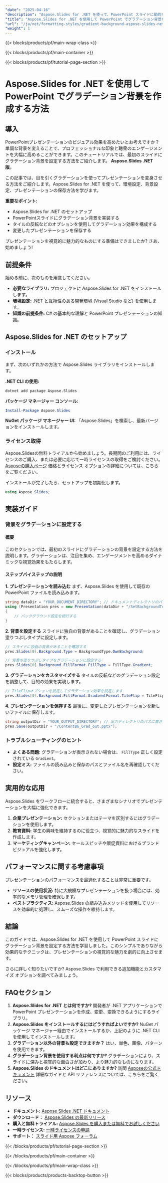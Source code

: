 ```yaml
---
"date": "2025-04-16"
"description": "Aspose.Slides for .NET を使って、PowerPoint スライドに動的なグラデーション背景を設定する方法を学びましょう。視覚的な魅力とプロフェッショナルな印象を簡単に高めることができます。"
"title": "Aspose.Slides for .NET を使用して PowerPoint でグラデーション背景を作成する方法"
"url": "/ja/net/formatting-styles/gradient-background-aspose-slides-net/"
"weight": 1
---
```


{{< blocks/products/pf/main-wrap-class >}}

{{< blocks/products/pf/main-container >}}

{{< blocks/products/pf/tutorial-page-section >}}
# Aspose.Slides for .NET を使用して PowerPoint でグラデーション背景を作成する方法

## 導入

PowerPointプレゼンテーションのビジュアル効果を高めたいとお考えですか？単調な背景を変えることで、プロフェッショナルな印象と聴衆のエンゲージメントを大幅に高めることができます。このチュートリアルでは、最初のスライドにグラデーション背景を設定する方法をご紹介します。 **Aspose.Slides .NET 版**。

この記事では、目を引くグラデーションを使ってプレゼンテーションを変身させる方法をご紹介します。Aspose.Slides for .NET を使って、環境設定、背景設定、プレゼンテーションの保存方法を学びます。

**重要なポイント:**
- Aspose.Slides for .NET のセットアップ
- PowerPointスライドにグラデーション背景を実装する
- タイルの反転などのオプションを使用してグラデーション効果を構成する
- 変更したプレゼンテーションを保存する

プレゼンテーションを視覚的に魅力的なものにする準備はできましたか? さあ、始めましょう!

## 前提条件

始める前に、次のものを用意してください。

- **必要なライブラリ:** プロジェクトに Aspose.Slides for .NET をインストールします。
- **環境設定:** .NET と互換性のある開発環境 (Visual Studio など) を使用します。
- **知識の前提条件:** C# の基本的な理解と PowerPoint プレゼンテーションの知識。

## Aspose.Slides for .NET のセットアップ

### インストール

まず、次のいずれかの方法で Aspose.Slides ライブラリをインストールします。

**.NET CLI の使用:**
```bash
dotnet add package Aspose.Slides
```

**パッケージ マネージャー コンソール:**
```powershell
Install-Package Aspose.Slides
```

**NuGet パッケージ マネージャー UI:**
「Aspose.Slides」を検索し、最新バージョンをインストールします。

### ライセンス取得

Aspose.Slidesの無料トライアルから始めましょう。長期間のご利用には、ライセンスのご購入、または必要に応じて一時ライセンスの取得をご検討ください。 [Asposeの購入ページ](https://purchase.aspose.com/buy) 価格とライセンス オプションの詳細については、こちらをご覧ください。

インストールが完了したら、セットアップを初期化します。
```csharp
using Aspose.Slides;
```

## 実装ガイド

### 背景をグラデーションに設定する

#### 概要
このセクションでは、最初のスライドにグラデーションの背景を設定する方法を説明します。グラデーションは、注目を集め、エンゲージメントを高めるダイナミックな視覚効果をもたらします。

#### ステップバイステップの説明

**1. プレゼンテーションを読み込む**
まず、Aspose.Slides を使用して既存の PowerPoint ファイルを読み込みます。
```csharp
string dataDir = "YOUR_DOCUMENT_DIRECTORY"; // ドキュメントディレクトリのパスに置き換えます
using (Presentation pres = new Presentation(dataDir + "/SetBackgroundToGradient.pptx"))
{
    // バックグラウンド設定を続行する
}
```

**2. 背景を設定する**
スライドに独自の背景があることを確認し、グラデーション塗りつぶしタイプに設定します。
```csharp
// スライドに独自の背景があることを確認する
pres.Slides[0].Background.Type = BackgroundType.OwnBackground;

// 背景の塗りつぶしタイプをグラデーションに設定する
pres.Slides[0].Background.FillFormat.FillType = FillType.Gradient;
```

**3. グラデーションをカスタマイズする**
タイルの反転などのグラデーション設定を調整して、目的の効果を実現します。
```csharp
// TileFlipオプションを設定してグラデーション効果を設定します
pres.Slides[0].Background.FillFormat.GradientFormat.TileFlip = TileFlip.FlipBoth;
```

**4. プレゼンテーションを保存する**
最後に、変更したプレゼンテーションを新しいファイルに保存します。
```csharp
string outputDir = "YOUR_OUTPUT_DIRECTORY"; // 出力ディレクトリのパスに置き換えます
pres.Save(outputDir + "/ContentBG_Grad_out.pptx");
```

### トラブルシューティングのヒント
- **よくある問題:** グラデーションが表示されない場合は、 `FillType` 正しく設定されている `Gradient`。
- **設定ミス:** ファイルの読み込みと保存のパスとファイル名を再確認してください。

## 実用的な応用
Aspose.Slides をワークフローに統合すると、さまざまなシナリオでプレゼンテーションを大幅に強化できます。

1. **企業プレゼンテーション:** セクションまたはテーマを区別するにはグラデーションを使用します。
2. **教育資料:** 学生の興味を維持するのに役立つ、視覚的に魅力的なスライドを作成します。
3. **マーケティングキャンペーン:** セールスピッチや販促資料におけるブランドビジュアルを強化します。

## パフォーマンスに関する考慮事項
プレゼンテーションのパフォーマンスを最適化することは非常に重要です。
- **リソースの使用状況:** 特に大規模なプレゼンテーションを扱う場合には、効率的なメモリ管理を確保します。
- **ベストプラクティス:** Aspose.Slides の組み込みメソッドを使用してリソースを効率的に処理し、スムーズな操作を維持します。

## 結論
このガイドでは、Aspose.Slides for .NET を使用して PowerPoint スライドにグラデーション背景を設定する方法を学習しました。このシンプルでありながら効果的なテクニックは、プレゼンテーションの視覚的な魅力を劇的に向上させます。 

さらに詳しく知りたいですか? Aspose.Slides で利用できる追加機能とカスタマイズ オプションを調べてみましょう。

## FAQセクション
1. **Aspose.Slides for .NET とは何ですか?** 
   開発者が .NET アプリケーションで PowerPoint プレゼンテーションを作成、変更、変換できるようにするライブラリ。
2. **Aspose.Slides をインストールするにはどうすればよいですか?**
   NuGet パッケージ マネージャー経由でインストールするか、上記のように .NET CLI を使用してインストールします。
3. **グラデーション以外の背景も設定できますか？**
   はい、単色、画像、パターンを使用できます。
4. **グラデーション背景を使用する利点は何ですか?**
   グラデーションにより、スライドに深みと視覚的な面白さが加わり、より魅力的なものになります。
5. **Aspose.Slides のドキュメントはどこにありますか?**
   訪問 [Asposeの公式ドキュメント](https://reference.aspose.com/slides/net/) 詳細なガイドと API リファレンスについては、こちらをご覧ください。

## リソース
- **ドキュメント:** [Aspose Slides .NET ドキュメント](https://reference.aspose.com/slides/net/)
- **ダウンロード：** [Aspose.Slides の最新リリース](https://releases.aspose.com/slides/net/)
- **購入と無料トライアル:** [Aspose.Slides を購入または無料でお試しください](https://purchase.aspose.com/buy)
- **一時ライセンス:** [一時ライセンスの申請](https://purchase.aspose.com/temporary-license/)
- **サポート：** [スライド用 Aspose フォーラム](https://forum.aspose.com/c/slides/11)

{{< /blocks/products/pf/tutorial-page-section >}}

{{< /blocks/products/pf/main-container >}}

{{< /blocks/products/pf/main-wrap-class >}}

{{< blocks/products/products-backtop-button >}}